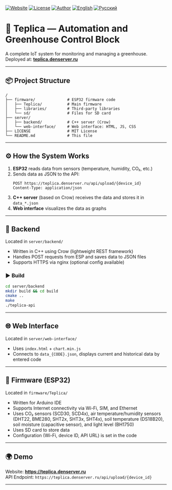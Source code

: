 [![Website](https://img.shields.io/badge/🌐%20website-teplica.denserver.ru-blue?style=flat-square)](https://teplica.denserver.ru)
[![License](https://img.shields.io/badge/license-MIT-green.svg?style=flat-square)](LICENSE)
[![Author](https://img.shields.io/badge/author-DenSawer-orange?style=flat-square&logo=github)](https://github.com/DenSawer)
[![English](https://img.shields.io/badge/EN-English-blue?style=flat-square)](README_EN.md)
[![Русский](https://img.shields.io/badge/RU-Русский-red?style=flat-square)](README.md)

# 🌿 Teplica — Automation and Greenhouse Control Block

A complete IoT system for monitoring and managing a greenhouse.  
Deployed at: **[teplica.denserver.ru](https://teplica.denserver.ru)**

---

## 📦 Project Structure

```
/
├── firmware/              # ESP32 firmware code
│   ├── Teplica/           # Main firmware
│   ├── libraries/         # Third-party libraries
│   └── sd/                # Files for SD card
├── server/
│   ├── backend/           # C++ server (Crow)
│   └── web-interface/     # Web interface: HTML, JS, CSS
├── LICENSE                # MIT License
└── README.md              # This file
```

---

## ⚙️ How the System Works

1. **ESP32** reads data from sensors (temperature, humidity, CO₂, etc.)
2. Sends data as JSON to the API:
   ```
   POST https://teplica.denserver.ru/api/upload/{device_id}
   Content-Type: application/json
   ```
3. **C++ server** (based on Crow) receives the data and stores it in `data_*.json`
4. **Web interface** visualizes the data as graphs

---

## 🔧 Backend

Located in `server/backend/`

- Written in C++ using Crow (lightweight REST framework)
- Handles POST requests from ESP and saves data to JSON files
- Supports HTTPS via nginx (optional config available)

### ▶️ Build

```bash
cd server/backend
mkdir build && cd build
cmake ..
make
./teplica-api
```

---

## 🌐 Web Interface

Located in `server/web-interface/`

- Uses `index.html` + `chart.min.js`
- Connects to `data_{CODE}.json`, displays current and historical data by entered code

---

## 📡 Firmware (ESP32)

Located in `firmware/Teplica/`

- Written for Arduino IDE
- Supports Internet connectivity via Wi-Fi, SIM, and Ethernet
- Uses CO₂ sensors (SCD30, SCD4x), air temperature/humidity sensors (DHT22, BME280, SHT2x, SHT3x, SHT4x), soil temperature (DS18B20), soil moisture (capacitive sensor), and light level (BH1750)
- Uses SD card to store data
- Configuration (Wi-Fi, device ID, API URL) is set in the code

---

## 🌍 Demo

Website: **https://teplica.denserver.ru**  
API Endpoint: `https://teplica.denserver.ru/api/upload/{device_id}`

---


